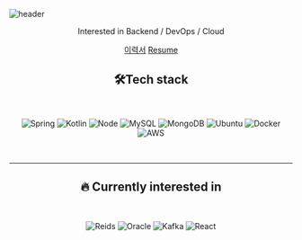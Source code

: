 ![header](https://capsule-render.vercel.app/api?type=waving&color=92beff&height=300&section=header&text=Soko%20Kim&fontColor=FFFF&fontSize=90)

<div align=center>

Interested in Backend / DevOps / Cloud

[이력서](https://hexagonal-boot-acb.notion.site/c967ccae4f6b4eefb0600c8f2e1f18a4)
[Resume](https://reinvented-lathe-cc7.notion.site/d5e5a9b4b8bf482f90aae1fd9fb8d00e)
<br />



## 🛠️Tech stack

<br/>

![Spring](https://img.shields.io/badge/Spring-6DB33F?style=for-the-badge&logo=spring&logoColor=white) ![Kotlin](https://img.shields.io/badge/Kotlin-0095D5?&style=for-the-badge&logo=kotlin&logoColor=white) ![Node](https://img.shields.io/badge/Node.js-339933?style=for-the-badge&logo=nodedotjs&logoColor=white) ![MySQL](https://img.shields.io/badge/MySQL-00000F?style=for-the-badge&logo=mysql&logoColor=white) ![MongoDB](https://img.shields.io/badge/MongoDB-4EA94B?style=for-the-badge&logo=mongodb&logoColor=white) ![Ubuntu](	https://img.shields.io/badge/Ubuntu-E95420?style=for-the-badge&logo=ubuntu&logoColor=white) ![Docker](	https://img.shields.io/badge/Docker-2CA5E0?style=for-the-badge&logo=docker&logoColor=white) ![AWS](https://img.shields.io/badge/Amazon_AWS-232F3E?style=for-the-badge&logo=amazon-aws&logoColor=white)

<br/>      

---
## 🔥 Currently interested in

<br/>

![Reids](https://img.shields.io/badge/redis-%23DD0031.svg?&style=for-the-badge&logo=redis&logoColor=white) ![Oracle](https://img.shields.io/badge/Oracle-F80000?style=for-the-badge&logo=oracle&logoColor=black) ![Kafka](https://img.shields.io/badge/Apache_Kafka-231F20?style=for-the-badge&logo=apache-kafka&logoColor=white) ![React](https://img.shields.io/badge/react-%2320232a.svg?style=for-the-badge&logo=react&logoColor=%2361DAFB)

<br />

</div>

<!--
**JerryK026/JerryK026** is a ✨ _special_ ✨ repository because its `README.md` (this file) appears on your GitHub profile.

Here are some ideas to get you started:

- 🔭 I’m currently working on ...
- 🌱 I’m currently learning ...
- 👯 I’m looking to collaborate on ...
- 🤔 I’m looking for help with ...
- 💬 Ask me about ...
- 📫 How to reach me: ...
- 😄 Pronouns: ...
- ⚡ Fun fact: ...
-->
